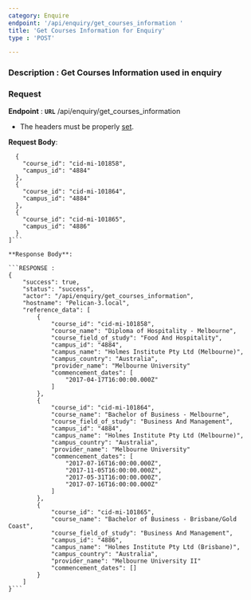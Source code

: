 ```yaml
---
category: Enquire
endpoint: '/api/enquiry/get_courses_information '
title: 'Get Courses Information for Enquiry'
type : 'POST'

---
```

### **Description** : Get Courses Information used in enquiry

### Request

**Endpoint** : **`URL`** /api/enquiry/get_courses_information

* The headers must be properly [set](#/Info-setting-headers).

**Request Body**: 

```[
  {
    "course_id": "cid-mi-101858",
    "campus_id": "4884"
  },
  {
    "course_id": "cid-mi-101864",
    "campus_id": "4884"
  },
  {
    "course_id": "cid-mi-101865",
    "campus_id": "4886"
  }
]```

**Response Body**: 

```RESPONSE : 
{
    "success": true,
    "status": "success",
    "actor": "/api/enquiry/get_courses_information",
    "hostname": "Pelican-3.local",
    "reference_data": [
        {
            "course_id": "cid-mi-101858",
            "course_name": "Diploma of Hospitality - Melbourne",
            "course_field_of_study": "Food And Hospitality",
            "campus_id": "4884",
            "campus_name": "Holmes Institute Pty Ltd (Melbourne)",
            "campus_country": "Australia",
            "provider_name": "Melbourne University"
            "commencement_dates": [
                "2017-04-17T16:00:00.000Z"
            ]
        },
        {
            "course_id": "cid-mi-101864",
            "course_name": "Bachelor of Business - Melbourne",
            "course_field_of_study": "Business And Management",
            "campus_id": "4884",
            "campus_name": "Holmes Institute Pty Ltd (Melbourne)",
            "campus_country": "Australia",
            "provider_name": "Melbourne University"
            "commencement_dates": [
                "2017-07-16T16:00:00.000Z",
                "2017-11-05T16:00:00.000Z",
                "2017-05-31T16:00:00.000Z",
                "2017-07-16T16:00:00.000Z"                
            ]
        },
        {
            "course_id": "cid-mi-101865",
            "course_name": "Bachelor of Business - Brisbane/Gold Coast",
            "course_field_of_study": "Business And Management",
            "campus_id": "4886",
            "campus_name": "Holmes Institute Pty Ltd (Brisbane)",
            "campus_country": "Australia",
            "provider_name": "Melbourne University II"
            "commencement_dates": []
        }
    ]
}```